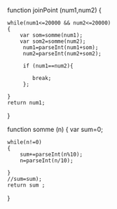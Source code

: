 function joinPoint (num1,num2) {
    

    while(num1<=20000 && num2<=20000)
    {
        var som=somme(num1);
        var som2=somme(num2);
         num1=parseInt(num1+som);
         num2=parseInt(num2+som2);
         
         if (num1==num2){

            break;
         };

    }
    return num1;
}

function somme (n) {
    var sum=0;

    while(n!=0)
    {
        sum+=parseInt(n%10);
        n=parseInt(n/10);
        
    }
    //sum=sum);
    return sum ;
}